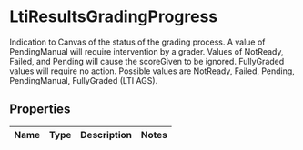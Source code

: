 

# LtiResultsGradingProgress

Indication to Canvas of the status of the grading process. A value of PendingManual will require intervention by a grader. Values of NotReady, Failed, and Pending will cause the scoreGiven to be ignored. FullyGraded values will require no action. Possible values are NotReady, Failed, Pending, PendingManual, FullyGraded (LTI AGS).

## Properties

| Name | Type | Description | Notes |
|------------ | ------------- | ------------- | -------------|



